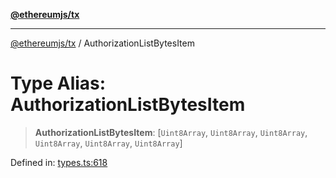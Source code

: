 [**@ethereumjs/tx**](../README.md)

***

[@ethereumjs/tx](../README.md) / AuthorizationListBytesItem

# Type Alias: AuthorizationListBytesItem

> **AuthorizationListBytesItem**: \[`Uint8Array`, `Uint8Array`, `Uint8Array`, `Uint8Array`, `Uint8Array`, `Uint8Array`\]

Defined in: [types.ts:618](https://github.com/Dargon789/ethereumjs-monorepo/blob/master/packages/tx/src/types.ts#L618)
